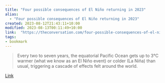 ```yaml
---
title: "Four possible consequences of El Niño returning in 2023"
alias:
  - "Four possible consequences of El Niño returning in 2023"
created: 2023-08-12T21:43:11+10:00
modified: 2023-08-13T00:11:49+10:00
link:  "https://theconversation.com/four-possible-consequences-of-el-nino-returning-in-2023-198105"
tags:
- bookmark
---
```


> Every two to seven years, the equatorial Pacific Ocean gets up to 3°C warmer (what we know as an El Niño event) or colder (La Niña) than usual, triggering a cascade of effects felt around the world.

[Link](https://theconversation.com/four-possible-consequences-of-el-nino-returning-in-2023-198105)